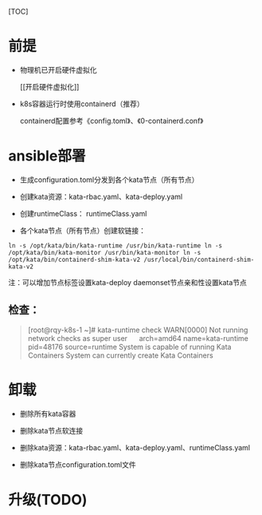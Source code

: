  [TOC]

# 前提

- 物理机已开启硬件虚拟化

  [[开启硬件虚拟化]]

- k8s容器运行时使用containerd（推荐）

  containerd配置参考《config.toml》、《0-containerd.conf》

# ansible部署

- 生成configuration.toml分发到各个kata节点（所有节点）

- 创建kata资源：kata-rbac.yaml、kata-deploy.yaml

- 创建runtimeClass： runtimeClass.yaml

- 各个kata节点（所有节点）创建软链接：

``
ln -s /opt/kata/bin/kata-runtime /usr/bin/kata-runtime
ln -s /opt/kata/bin/kata-monitor /usr/bin/kata-monitor
ln -s /opt/kata/bin/containerd-shim-kata-v2 /usr/local/bin/containerd-shim-kata-v2
``

注：可以增加节点标签设置kata-deploy daemonset节点亲和性设置kata节点

## 检查：
>[root@rqy-k8s-1 ~]# kata-runtime check
  WARN[0000] Not running network checks as super user      arch=amd64 name=kata-runtime pid=48176 source=runtime
  System is capable of running Kata Containers
  System can currently create Kata Containers


# 卸载
- 删除所有kata容器

- 删除kata节点软连接

- 删除kata资源：kata-rbac.yaml、kata-deploy.yaml、runtimeClass.yaml

- 删除kata节点configuration.toml文件

# 升级(TODO)
